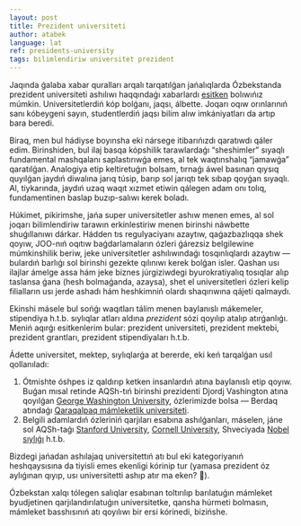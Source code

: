 ```yaml
---
layout: post
title: Prezident universiteti
author: atabek
language: lat
ref: presidents-university
tags: bilimlendiriw universitet prezident
---
```


Jaqında ǵalaba xabar quralları arqalı tarqatılǵan jańalıqlarda Ózbekstanda prezident universiteti ashılıwı haqqındaǵı xabarlardı [esitken](https://www.gazeta.uz/ru/2021/01/16/presidents-university/) bolıwıńız múmkin. Universitetlerdiń kóp bolǵanı, jaqsı, álbette. Joqarı oqıw orınlarınıń sanı kóbeygeni sayın, studentlerdiń jaqsı bilim alıw imkániyatları da artıp bara beredi.

Biraq, men bul hádiyse boyınsha eki nársege itibarıńızdı qaratıwdı qáler edim. Birinshiden, bul ilaj basqa kópshilik tarawlardaǵı “sheshimler” sıyaqlı fundamental mashqalanı saplastırıwǵa emes, al tek waqtınshalıq “jamawǵa” qaratılǵan. Analogiya etip keltiretuǵın bolsam, tırnaǵı áwel basınan qıysıq quyılǵan jaydıń diwalına jarıq túsip, barıp sol jarıqtı tek sıbap qoyǵan sıyaqlı. Al, tiykarında, jaydıń uzaq waqıt xızmet etiwin qálegen adam onı tolıq, fundamentinen baslap buzıp-salıwı kerek boladı.

Húkimet, pikirimshe, jańa super universitetler ashıw menen emes, al sol joqarı bilimlendiriw tarawın erkinlestiriw menen birinshi náwbette shuǵıllanıwı dárkar. Hádden tıs regulyaciyanı azaytıw, qaǵazbazlıqqa shek qoyıw, JOO-nıń oqıtıw baǵdarlamaların ózleri ǵárezsiz belgilewine múmkinshilik beriw, jeke universitetler ashılıwındaǵı tosqınlıqlardı azaytıw — bulardıń barlıǵı sol birinshi gezekte qılınıwı kerek bolǵan isler. Qashan usı ilajlar ámelge assa hám jeke biznes júrgiziwdegi byurokratiyalıq tosıqlar alıp taslansa ǵana (hesh bolmaǵanda, azaysa), shet el universitetleri ózleri kelip filialların usı jerde ashadı hám heshkimniń olardı shaqırıwına qájeti qalmaydı.

Ekinshi másele bul sońǵı waqıtları tálim menen baylanıslı mákemeler, stipendiya h.t.b. sıylıqlar atları aldına _prezident_ sózi qoyılıp atalıp atırǵanlıǵı. Meniń aqırǵı esitkenlerim bular: prezident universiteti, prezident mektebi, prezident grantları, prezident stipendiyaları h.t.b.

Ádette universitet, mektep, sıylıqlarǵa at bererde, eki keń tarqalǵan usıl qollanıladı:

1. Ótmishte óshpes iz qaldırıp ketken insanlardıń atına baylanıslı etip qoyıw. Buǵan mısal retinde AQSh-tıń birinshi prezidenti Djordj Vashington atına qoyılǵan [George Washington University](https://www.gwu.edu/), ózlerimizde bolsa — Berdaq atındaǵı [Qaraqalpaq mámleketlik universiteti](https://karsu.uz/).
2. Belgili adamlardıń ózleriniń qarjıları esabına ashılǵanları, máselen, jáne sol AQSh-taǵı [Stanford University](https://www.stanford.edu/), [Cornell University](https://www.cornell.edu/), Shveciyada [Nobel sıylıǵı](https://www.nobelprize.org/) h.t.b.

Bizdegi jańadan ashılajaq universitettıń atı bul eki kategoriyanıń heshqaysısına da tiyisli emes ekenligi kórinip tur (yamasa prezident óz aylıǵınan qıyıp, usı universitetti ashıp atır ma eken? 🤔).

Ózbekstan xalqı tólegen salıqlar esabınan toltırılıp barılatuǵın mámleket byudjetinen qarjılandırılatuǵın universitetke, qansha húrmeti bolmasın, mámleket basshısınıń atı qoyılıwı bir ersi kórinedi, bizińshe.
